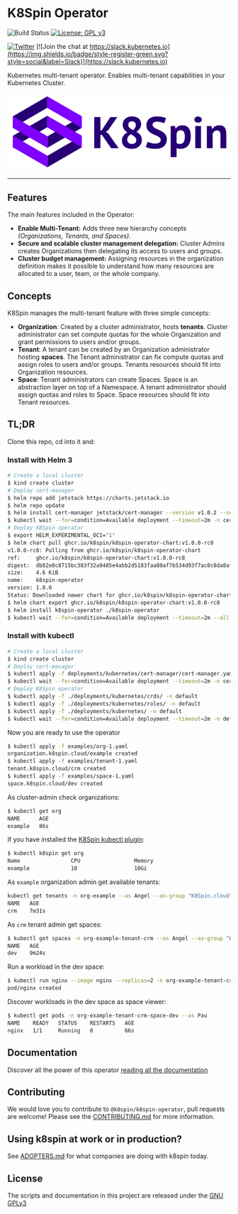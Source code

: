 # K8Spin Operator

![Build Status](https://action-badges.now.sh/k8spin/k8spin-operator)
[![License: GPL v3](https://img.shields.io/badge/License-GPLv3-blue.svg)](https://www.gnu.org/licenses/gpl-3.0)

[![Twitter](https://img.shields.io/twitter/url/https/twitter.com/k8spin.svg?style=social&label=Follow%20%40k8spin)](https://twitter.com/k8spin)
[![Join the chat at https://slack.kubernetes.io](https://img.shields.io/badge/style-register-green.svg?style=social&label=Slack)](https://slack.kubernetes.io)

Kubernetes multi-tenant operator. Enables multi-tenant capabilities in your Kubernetes Cluster.

[![Logo](docs/logo.png)](https://k8spin.cloud)

------

## Features

The main features included in the Operator:

- **Enable Multi-Tenant:** Adds three new hierarchy concepts *(Organizations, Tenants, and Spaces)*.
- **Secure and scalable cluster management delegation:** Cluster Admins creates Organizations
then delegating its access to users and groups.
- **Cluster budget management:** Assigning resources in the organization definition makes it possible to
understand how many resources are allocated to a user, team, or the whole company.

## Concepts

K8Spin manages the multi-tenant feature with three simple concepts:

- **Organization**: Created by a cluster administrator, hosts **tenants**. Cluster administrator
can set compute quotas for the whole Organization and grant permissions to users and/or groups.
- **Tenant**: A tenant can be created by an Organization administrator hosting **spaces**. The Tenant administrator
can fix compute quotas and assign roles to users and/or groups. Tenants resources should fit into
Organization resources.
- **Space**: Tenant administrators can create Spaces. Space is an abstraction layer on top of
a Namespace. A tenant administrator should assign quotas and roles to Space. Space resources should fit
into Tenant resources.

## TL;DR

Clone this repo, cd into it and:

### Install with Helm 3

```bash
# Create a local cluster
$ kind create cluster
# Deploy cert-manager
$ helm repo add jetstack https://charts.jetstack.io
$ helm repo update
$ helm install cert-manager jetstack/cert-manager --version v1.0.2 --set installCRDs=true
$ kubectl wait --for=condition=Available deployment --timeout=2m -n cert-manager --all
# Deploy K8Spin operator
$ export HELM_EXPERIMENTAL_OCI="1"
$ helm chart pull ghcr.io/k8spin/k8spin-operator-chart:v1.0.0-rc8
v1.0.0-rc8: Pulling from ghcr.io/k8spin/k8spin-operator-chart
ref:     ghcr.io/k8spin/k8spin-operator-chart:v1.0.0-rc8
digest:  db82e0c8715bc383f32a9485e4abb2d5183faa80af7b534d93f7ac0c8da8afa5
size:    4.6 KiB
name:    k8spin-operator
version: 1.0.0
Status: Downloaded newer chart for ghcr.io/k8spin/k8spin-operator-chart:v1.0.0-rc8
$ helm chart export ghcr.io/k8spin/k8spin-operator-chart:v1.0.0-rc8
$ helm install k8spin-operator ./k8spin-operator
$ kubectl wait --for=condition=Available deployment --timeout=2m --all
```

### Install with kubectl

```bash
# Create a local cluster
$ kind create cluster
# Deploy cert-manager
$ kubectl apply -f deployments/kubernetes/cert-manager/cert-manager.yaml
$ kubectl wait --for=condition=Available deployment --timeout=2m -n cert-manager --all
# Deploy K8Spin operator
$ kubectl apply -f ./deployments/kubernetes/crds/ -n default
$ kubectl apply -f ./deployments/kubernetes/roles/ -n default
$ kubectl apply -f ./deployments/kubernetes/ -n default
$ kubectl wait --for=condition=Available deployment --timeout=2m -n default --all
```

Now you are ready to use the operator

```bash
$ kubectl apply -f examples/org-1.yaml
organization.k8spin.cloud/example created
$ kubectl apply -f examples/tenant-1.yaml
tenant.k8spin.cloud/crm created
$ kubectl apply -f examples/space-1.yaml
space.k8spin.cloud/dev created
```

As cluster-admin check organizations:

```bash
$ kubectl get org
NAME      AGE
example   86s
```

If you have installed the [K8Spin kubectl plugin](docs/kubectl-plugin.md):

```bash
$ kubectl k8spin get org
Name                CPU                 Memory
example             10                  10Gi
```

As `example` organization admin get available tenants:

```bash
kubectl get tenants -n org-example --as Angel --as-group "K8Spin.cloud"
NAME   AGE
crm    7m31s
```

As `crm` tenant admin get spaces:

```bash
$ kubectl get spaces -n org-example-tenant-crm --as Angel --as-group "K8Spin.cloud"
NAME   AGE
dev    9m24s
```

Run a workload in the dev space:

```bash
$ kubectl run nginx --image nginx --replicas=2 -n org-example-tenant-crm-space-dev --as Angel --as-group "K8Spin.cloud"
pod/nginx created
```

Discover workloads in the dev space as space viewer:

```bash
$ kubectl get pods -n org-example-tenant-crm-space-dev --as Pau
NAME    READY   STATUS    RESTARTS   AGE
nginx   1/1     Running   0          66s
```

## Documentation

Discover all the power of this operator [reading all the documentation](docs)

## Contributing

We would love you to contribute to `@k8spin/k8spin-operator`, pull requests are welcome! Please see the [CONTRIBUTING.md](CONTRIBUTING.md) for more information.

## Using k8spin at work or in production?

See [ADOPTERS.md](ADOPTERS.md) for what companies are doing with k8spin today.

## License

The scripts and documentation in this project are released under the [GNU GPLv3](LICENSE)
